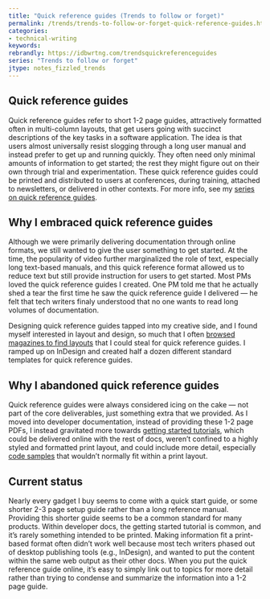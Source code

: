 ```yaml
---
title: "Quick reference guides (Trends to follow or forget)"
permalink: /trends/trends-to-follow-or-forget-quick-reference-guides.html
categories:
- technical-writing
keywords:
rebrandly: https://idbwrtng.com/trendsquickreferenceguides
series: "Trends to follow or forget"
jtype: notes_fizzled_trends
---
```


## Quick reference guides

Quick reference guides refer to short 1-2 page guides, attractively formatted often in multi-column layouts, that get users going with succinct descriptions of the key tasks in a software application. The idea is that users almost universally resist slogging through a long user manual and instead prefer to get up and running quickly. They often need only minimal amounts of information to get started; the rest they might figure out on their own through trial and experimentation. These quick reference guides could be printed and distributed to users at conferences, during training, attached to newsletters, or delivered in other contexts. For more info, see my [series on quick reference guides](/2008/07/06/quick-reference-guides-the-poetry-of-technical-writing/).

## Why I embraced quick reference guides

Although we were primarily delivering documentation through online formats, we still wanted to give the user something to get started. At the time, the popularity of video further marginalized the role of text, especially long text-based manuals, and this quick reference format allowed us to reduce text but still provide instruction for users to get started. Most PMs loved the quick reference guides I created. One PM told me that he actually shed a tear the first time he saw the quick reference guide I delivered &mdash; he felt that tech writers finaly understood that no one wants to read long volumes of documentation.

Designing quick reference guides tapped into my creative side, and I found myself interested in layout and design, so much that I often [browsed magazines to find layouts](/2008/12/31/quick-reference-guide-formats-tips-for-finding-attractive-layouts/) that I could steal for quick reference guides. I ramped up on InDesign and created half a dozen different standard templates for quick reference guides.

## Why I abandoned quick reference guides

Quick reference guides were always considered icing on the cake &mdash; not part of the core deliverables, just something extra that we provided. As I moved into developer documentation, instead of providing these 1-2 page PDFs, I instead gravitated more towards [getting started tutorials](/learnapidoc/docapis_doc_getting_started_section.html), which could be delivered online with the rest of docs, weren’t confined to a highly styled and formatted print layout, and could include more detail, especially [code samples](/learnapidoc/docapis_codesamples_bestpractices.html) that wouldn’t normally fit within a print layout.

## Current status

Nearly every gadget I buy seems to come with a quick start guide, or some shorter 2-3 page setup guide rather than a long reference manual. Providing this shorter guide seems to be a common standard for many products. Within developer docs, the getting started tutorial is common, and it’s rarely something intended to be printed. Making information fit a print-based format often didn’t work well because most tech writers phased out of desktop publishing tools (e.g., InDesign), and wanted to put the content within the same web output as their other docs. When you put the quick reference guide online, it’s easy to simply link out to topics for more detail rather than trying to condense and summarize the information into a 1-2 page guide.
